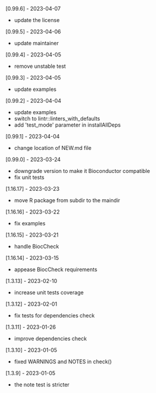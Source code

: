 [0.99.6] - 2023-04-07
- update the license

[0.99.5] - 2023-04-06
- update maintainer

[0.99.4] - 2023-04-05
- remove unstable test

[0.99.3] - 2023-04-05
- update examples

[0.99.2] - 2023-04-04
- update examples
- switch to lintr::linters_with_defaults
- add 'test_mode' parameter in installAllDeps

[0.99.1] - 2023-04-04
- change location of NEW.md file

[0.99.0] - 2023-03-24
- downgrade version to make it Bioconductor compatible
- fix unit tests

[1.16.17] - 2023-03-23
- move R package from subdir to the maindir

[1.16.16] - 2023-03-22
- fix examples

[1.16.15] - 2023-03-21
- handle BiocCheck

[1.16.14] - 2023-03-15
- appease BiocCheck requirements 

[1.3.13] - 2023-02-10
- increase unit tests coverage

[1.3.12] - 2023-02-01
- fix tests for dependencies check

[1.3.11] - 2023-01-26
- improve dependencies check

[1.3.10] - 2023-01-05
- fixed WARNINGS and NOTES in check()

[1.3.9] - 2023-01-05
- the note test is stricter

